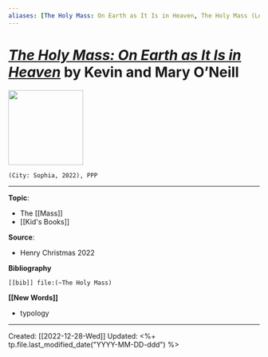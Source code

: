 ```yaml
---
aliases: [The Holy Mass: On Earth as It Is in Heaven, The Holy Mass (Lego)]
---
```


# [*The Holy Mass: On Earth as It Is in Heaven*](https://www.sophiainstitute.com/products/item/the-holy-mass) by Kevin and Mary O’Neill

<img src="https://www.sophiainstitute.com/images/uploads/products/_medium/9781644136980.png" width=150>

`(City: Sophia, 2022), PPP`



--- 
**Topic**: 
- The [[Mass]]
- [[Kid's Books]]

**Source**: 
- Henry Christmas 2022

**Bibliography**

```query
[[bib]] file:(~The Holy Mass)
```
 

**[[New Words]]**

- typology

---
Created: [[2022-12-28-Wed]]
Updated: <%+ tp.file.last_modified_date("YYYY-MM-DD-ddd") %>

